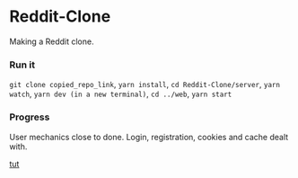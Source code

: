 # Reddit-Clone
Making a Reddit clone.

### Run it
`git clone copied_repo_link`, `yarn install`, `cd Reddit-Clone/server`, `yarn watch`, `yarn dev (in a new terminal)`, `cd ../web`, `yarn start`

### Progress
User mechanics close to done. Login, registration, cookies and cache dealt with.

[tut](https://www.youtube.com/watch?v=I6ypD7qv3Z8&amp;t=1216s)
